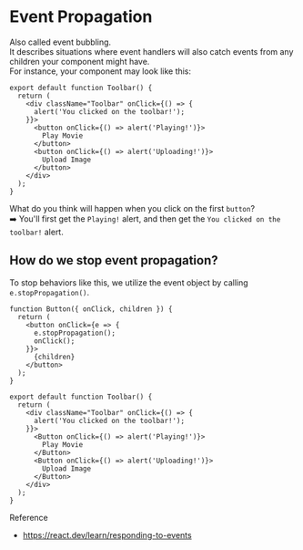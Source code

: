 # Event Propagation

Also called event bubbling.  
It describes situations where event handlers will also catch events from any children your component might have.  
For instance, your component may look like this:

```
export default function Toolbar() {
  return (
    <div className="Toolbar" onClick={() => {
      alert('You clicked on the toolbar!');
    }}>
      <button onClick={() => alert('Playing!')}>
        Play Movie
      </button>
      <button onClick={() => alert('Uploading!')}>
        Upload Image
      </button>
    </div>
  );
}
```

What do you think will happen when you click on the first `button`?  
➡️ You'll first get the `Playing!` alert, and then get the `You clicked on the toolbar!` alert.

## How do we stop event propagation?

To stop behaviors like this, we utilize the event object by calling `e.stopPropagation()`.

```
function Button({ onClick, children }) {
  return (
    <button onClick={e => {
      e.stopPropagation();
      onClick();
    }}>
      {children}
    </button>
  );
}

export default function Toolbar() {
  return (
    <div className="Toolbar" onClick={() => {
      alert('You clicked on the toolbar!');
    }}>
      <Button onClick={() => alert('Playing!')}>
        Play Movie
      </Button>
      <Button onClick={() => alert('Uploading!')}>
        Upload Image
      </Button>
    </div>
  );
}
```

Reference

- https://react.dev/learn/responding-to-events
